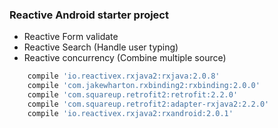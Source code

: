 ### Reactive Android starter project
- Reactive Form validate 
- Reactive Search (Handle user typing)
- Reactive concurrency (Combine multiple source)

```groovy
    compile 'io.reactivex.rxjava2:rxjava:2.0.8'
    compile 'com.jakewharton.rxbinding2:rxbinding:2.0.0'
    compile 'com.squareup.retrofit2:retrofit:2.2.0'
    compile 'com.squareup.retrofit2:adapter-rxjava2:2.2.0'
    compile 'io.reactivex.rxjava2:rxandroid:2.0.1'
```

